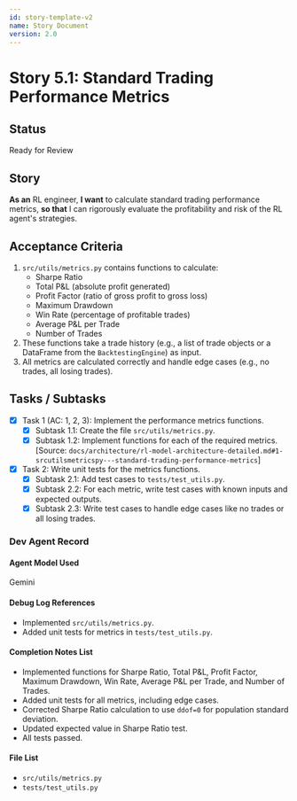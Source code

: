 ```yaml
---
id: story-template-v2
name: Story Document
version: 2.0
---
```


# Story 5.1: Standard Trading Performance Metrics

## Status
Ready for Review

## Story
**As an** RL engineer,
**I want** to calculate standard trading performance metrics,
**so that** I can rigorously evaluate the profitability and risk of the RL agent's strategies.

## Acceptance Criteria
1. `src/utils/metrics.py` contains functions to calculate:
    - Sharpe Ratio
    - Total P&L (absolute profit generated)
    - Profit Factor (ratio of gross profit to gross loss)
    - Maximum Drawdown
    - Win Rate (percentage of profitable trades)
    - Average P&L per Trade
    - Number of Trades
2. These functions take a trade history (e.g., a list of trade objects or a DataFrame from the `BacktestingEngine`) as input.
3. All metrics are calculated correctly and handle edge cases (e.g., no trades, all losing trades).

## Tasks / Subtasks
- [x] Task 1 (AC: 1, 2, 3): Implement the performance metrics functions.
    - [x] Subtask 1.1: Create the file `src/utils/metrics.py`.
    - [x] Subtask 1.2: Implement functions for each of the required metrics. [Source: `docs/architecture/rl-model-architecture-detailed.md#1-srcutilsmetricspy---standard-trading-performance-metrics`]
- [x] Task 2: Write unit tests for the metrics functions.
    - [x] Subtask 2.1: Add test cases to `tests/test_utils.py`.
    - [x] Subtask 2.2: For each metric, write test cases with known inputs and expected outputs.
    - [x] Subtask 2.3: Write test cases to handle edge cases like no trades or all losing trades.

### Dev Agent Record
#### Agent Model Used
Gemini
#### Debug Log References
- Implemented `src/utils/metrics.py`.
- Added unit tests for metrics in `tests/test_utils.py`.
#### Completion Notes List
- Implemented functions for Sharpe Ratio, Total P&L, Profit Factor, Maximum Drawdown, Win Rate, Average P&L per Trade, and Number of Trades.
- Added unit tests for all metrics, including edge cases.
- Corrected Sharpe Ratio calculation to use `ddof=0` for population standard deviation.
- Updated expected value in Sharpe Ratio test.
- All tests passed.
#### File List
- `src/utils/metrics.py`
- `tests/test_utils.py`

